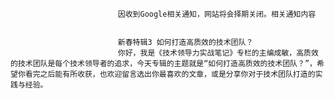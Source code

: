 
                            
                            因收到Google相关通知，网站将会择期关闭。相关通知内容
                            
                            
                            新春特辑3 如何打造高质效的技术团队？
                            你好，我是《技术领导力实战笔记》专栏的主编成敏，高质效的技术团队是每个技术领导者的追求，今天专辑的主题就是“如何打造高质效的技术团队？”，希望你看完之后能有所收获，也欢迎留言选出你最喜欢的文章，或是分享你对于技术团队打造的实践与经验。































                        
                        
                            
